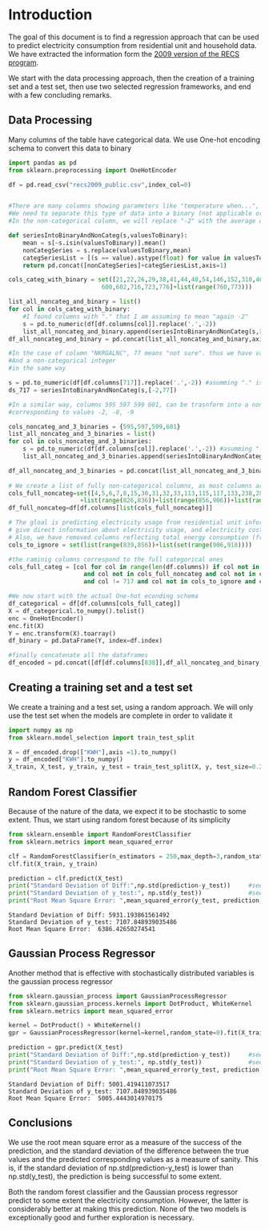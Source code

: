 # Introduction

The goal of this document is to find a regression approach that can be used to predict electricity consumption from residential unit and household data. We have extracted the information form the [2009 version of the RECS program](https://www.eia.gov/consumption/residential/data/2009/index.php?view=microdata).

We start with the data processing approach, then the creation of a training set and a test set, then use two selected regression frameworks, and end with a few concluding remarks.

## Data Processing

Many columns of the table have categorical data.
We use One-hot encoding schema to convert this data to binary


```python
import pandas as pd
from sklearn.preprocessing import OneHotEncoder

df = pd.read_csv("recs2009_public.csv",index_col=0)


#There are many columns showing parameters like "temperature when...", but showing -2 when not applicable.
#We need to separate this type of data into a binary (not applicable or applicable) and a non-categorical column
#In the non-categorical column, we will replace "-2" with the average of all the values larger than 0

def seriesIntoBinaryAndNonCateg(s,valuesToBinary):
    mean = s[~s.isin(valuesToBinary)].mean()
    nonCategSeries = s.replace(valuesToBinary,mean)
    categSeriesList = [(s == value).astype(float) for value in valuesToBinary]
    return pd.concat([nonCategSeries]+categSeriesList,axis=1)

cols_categ_with_binary = set([21,22,26,29,38,41,44,48,54,146,152,310,460,462,466,467,468,540,546,547,548,549,
                          600,602,716,723,776]+list(range(760,773)))

list_all_noncateg_and_binary = list()
for col in cols_categ_with_binary:
    #I found columns with "." that I am assuming to mean "again -2"
    s = pd.to_numeric(df[df.columns[col]].replace('.',-2))
    list_all_noncateg_and_binary.append(seriesIntoBinaryAndNonCateg(s,[-2]))
df_all_noncateg_and_binary = pd.concat(list_all_noncateg_and_binary,axis=1)

#In the case of column "NKRGALNC", 77 means "not sure". thus we have values -2 and 77 to trasnform to binary
#And a non-categorical integer
#in the same way 

s = pd.to_numeric(df[df.columns[717]].replace('.',-2)) #asumming "." is "-2" to save time
ds_717 = seriesIntoBinaryAndNonCateg(s,[-2,77])

#In a similar way, columns 595 597 599 601, can be trasnform into a non-categorical column and 3 binary columns 
#corresponding to values -2, -8, -9

cols_noncateg_and_3_binaries = {595,597,599,601}
list_all_noncateg_and_3_binaries = list()
for col in cols_noncateg_and_3_binaries:
    s = pd.to_numeric(df[df.columns[col]].replace('.',-2)) #asumming "." is "-2" to save time
    list_all_noncateg_and_3_binaries.append(seriesIntoBinaryAndNonCateg(s,[-2,-8,-9]))

df_all_noncateg_and_3_binaries = pd.concat(list_all_noncateg_and_3_binaries,axis=1)
    
# We create a list of fully non-categorical columns, as most columns are categorical
cols_full_noncateg=set([4,5,6,7,8,15,30,31,32,33,113,115,117,133,238,288,502,503,556,594,596,598,607,758,759,784] 
                    +list(range(826,836))+list(range(856,906))+list(range(931,939)))
df_full_noncateg=df[df.columns[list(cols_full_noncateg)]]

# The gloal is predicting electricity usage from residential unit information so we remove all columns that
# give direct information about electricity usage, and electricity cost (from 'KWHSPH' to 'DOLELRFG'). 
# Also, we have removed columns reflecting total energy consumption (from 'TOTALBTU' to 'TOTALDOLOTH').
cols_to_ignore = set(list(range(839,856))+list(set(range(906,918))))

#the raminig columns correspond to the full categorical ones
cols_full_categ = [col for col in range(len(df.columns)) if col not in cols_categ_with_binary \
                     and col not in cols_full_noncateg and col not in cols_noncateg_and_3_binaries \
                     and col != 717 and col not in cols_to_ignore and col != 838] #838 is the column to be predcited

#We now start with the actual One-hot econding schema
df_categorical = df[df.columns[cols_full_categ]]
X = df_categorical.to_numpy().tolist()
enc = OneHotEncoder()
enc.fit(X)
Y = enc.transform(X).toarray()
df_binary = pd.DataFrame(Y, index=df.index)

#finally concatenate all the dataframes
df_encoded = pd.concat([df[df.columns[838]],df_all_noncateg_and_binary,ds_717,df_all_noncateg_and_3_binaries,df_full_noncateg,df_binary],axis=1)

```

## Creating a training set and a test set

We create a training and a test set, using a random approach.
We will only use the test set when the models are complete in order to validate it


```python
import numpy as np
from sklearn.model_selection import train_test_split

X = df_encoded.drop(["KWH"],axis =1).to_numpy()
y = df_encoded["KWH"].to_numpy()
X_train, X_test, y_train, y_test = train_test_split(X, y, test_size=0.20, random_state=42)

```

## Random Forest Classifier

Because of the nature of the data, we expect it to be stochastic to some extent. 
Thus, we start using random forest because of its simplicity


```python
from sklearn.ensemble import RandomForestClassifier
from sklearn.metrics import mean_squared_error

clf = RandomForestClassifier(n_estimators = 250,max_depth=3,random_state=0, criterion="entropy")
clf.fit(X_train, y_train)

prediction = clf.predict(X_test)
print("Standard Deviation of Diff:",np.std(prediction-y_test))     #see conclusions
print("Standard Deviation of y_test:", np.std(y_test))             #see conclusions
print("Root Mean Square Error: ",mean_squared_error(y_test, prediction, squared=False)) #returns RMSE
```

    Standard Deviation of Diff: 5931.193861561492
    Standard Deviation of y_test: 7107.848939035486
    Root Mean Square Error:  6386.42650274541


## Gaussian Process Regressor

Another method that is effective with stochastically distributed variables is the gaussian process regressor


```python
from sklearn.gaussian_process import GaussianProcessRegressor
from sklearn.gaussian_process.kernels import DotProduct, WhiteKernel
from sklearn.metrics import mean_squared_error

kernel = DotProduct() + WhiteKernel()
gpr = GaussianProcessRegressor(kernel=kernel,random_state=0).fit(X_train, y_train)

prediction = gpr.predict(X_test)
print("Standard Deviation of Diff:",np.std(prediction-y_test))     #see conclusions
print("Standard Deviation of y_test:", np.std(y_test))             #see conclusions
print("Root Mean Square Error: ",mean_squared_error(y_test, prediction, squared=False)) #returns RMSE

```

    Standard Deviation of Diff: 5001.419411073517
    Standard Deviation of y_test: 7107.848939035486
    Root Mean Square Error:  5005.4443014970175


## Conclusions


We use the root mean square error as a measure of the success of the prediction, and the standard deviation of the difference between the true values and the predicted corresponding values as a measure of sanity. This is, if the standard deviation of np.std(prediction-y_test) is lower than np.std(y_test), the prediction is being successful to some extent.

Both the random forest classifier and the Gaussian process regressor predict to some extent the electricity consumption. However, the latter is considerably better at making this prediction. None of the two models is exceptionally good and further exploration is necessary.



```python

```
